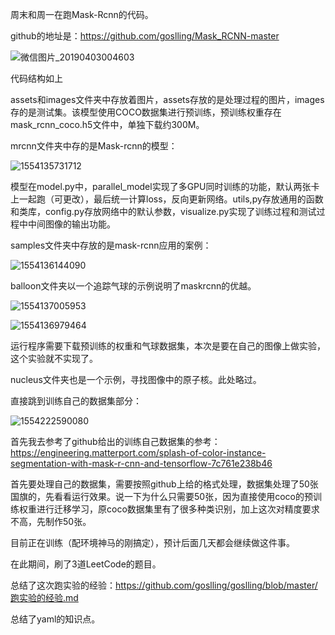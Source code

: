 周末和周一在跑Mask-Rcnn的代码。

github的地址是：https://github.com/goslling/Mask_RCNN-master

![微信图片_20190403004603](C:\Users\Administrator\Documents\GitHub\goslling\微信图片_20190403004603.png)

代码结构如上

assets和images文件夹中存放着图片，assets存放的是处理过程的图片，images存的是测试集。该模型使用COCO数据集进行预训练，预训练权重存在mask_rcnn_coco.h5文件中，单独下载约300M。

mrcnn文件夹中存的是Mask-rcnn的模型：

![1554135731712](C:\Users\Administrator\AppData\Roaming\Typora\typora-user-images\1554135731712.png)

模型在model.py中，parallel_model实现了多GPU同时训练的功能，默认两张卡上一起跑（可更改），最后统一计算loss，反向更新网络。utils,py存放通用的函数和类库，config.py存放网络中的默认参数，visualize.py实现了训练过程和测试过程中中间图像的输出功能。

samples文件夹中存放的是mask-rcnn应用的案例：

![1554136144090](C:\Users\Administrator\AppData\Roaming\Typora\typora-user-images\1554136144090.png)

balloon文件夹以一个追踪气球的示例说明了maskrcnn的优越。

![1554137005953](C:\Users\Administrator\AppData\Roaming\Typora\typora-user-images\1554137005953.png)

![1554136979464](C:\Users\Administrator\AppData\Roaming\Typora\typora-user-images\1554136979464.png)

运行程序需要下载预训练的权重和气球数据集，本次是要在自己的图像上做实验，这个实验就不实现了。

nucleus文件夹也是一个示例，寻找图像中的原子核。此处略过。

直接跳到训练自己的数据集部分：

![1554222590080](C:\Users\Administrator\AppData\Roaming\Typora\typora-user-images\1554222590080.png)

首先我去参考了github给出的训练自己数据集的参考：https://engineering.matterport.com/splash-of-color-instance-segmentation-with-mask-r-cnn-and-tensorflow-7c761e238b46

首先要处理自己的数据集，需要按照github上给的格式处理，数据集处理了50张国旗的，先看看运行效果。说一下为什么只需要50张，因为直接使用coco的预训练权重进行迁移学习，原coco数据集里有了很多种类识别，加上这次对精度要求不高，先制作50张。

目前正在训练（配环境神马的刚搞定），预计后面几天都会继续做这件事。

在此期间，刷了3道LeetCode的题目。

总结了这次跑实验的经验：https://github.com/goslling/goslling/blob/master/跑实验的经验.md

总结了yaml的知识点。

